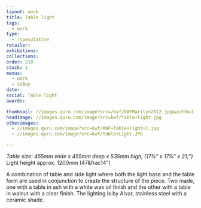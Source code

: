 ```yaml
---
layout: work
title: Table light
tags:
  - work
type:
  - !speculative
retailer:
exhibitions:
collections:
order: 210
stock: 1
menus:
  - work
  - toBuy
date:
social: Table light
awards:

thumbnail: //images.quru.com/image?src=/kwf/KWFMarilyn2012.jpg&width=170&height=170&right=0.88125&left=0.11875
headimage: //images.quru.com/image?src=kwf/Table+light.jpg
otherimages:
  - //images.quru.com/image?src=kwf/KWF+Table+light+1.jpg
  - //images.quru.com/image?src=kwf/Table+Light.JPG

---
```

_Table size: 455mm wide x 455mm deep x 535mm high, (17&frac78;” x 17&frac78;” x 21;”)_
Light height approx. 1200mm (47&frac14”)

A combination of table and side light where both the light base and the table form are used in conjunction to create the structure of the piece. Two made, one with a table in ash with a white wax oil finish and the other with a table in walnut with a clear finish. The lighting is by Alvar, stainless steel with a ceramic shade.
